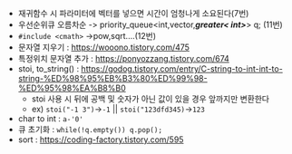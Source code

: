 - 재귀함수 시 파라미터에 벡터를 넣으면 시간이 엄청나게 소요된다(7번)
- 우선순위큐 오름차순 -> priority_queue<int,vector<int>,__*greater< int>*__> q;  (11번)
- `#include <cmath>` ->pow,sqrt....(12번)
- 문자열 지우기 : https://wooono.tistory.com/475   
- 특정위치 문자열 추가 : https://ponyozzang.tistory.com/674
- stoi, to_string() : https://godog.tistory.com/entry/C-string-to-int-int-to-string-%ED%98%95%EB%B3%80%ED%99%98-%ED%95%98%EA%B8%B0  
    - stoi 사용 시 뒤에 공백 및 숫자가 아닌 값이 있을 경우 앞까지만 변환한다
    - ex) `stoi("-1 3")`->`-1` || `stoi("123dfd345)`->`123`
- char to int : `a-'0'`
- 큐 초기화 : `while(!q.empty()) q.pop();`
- sort : https://coding-factory.tistory.com/595
